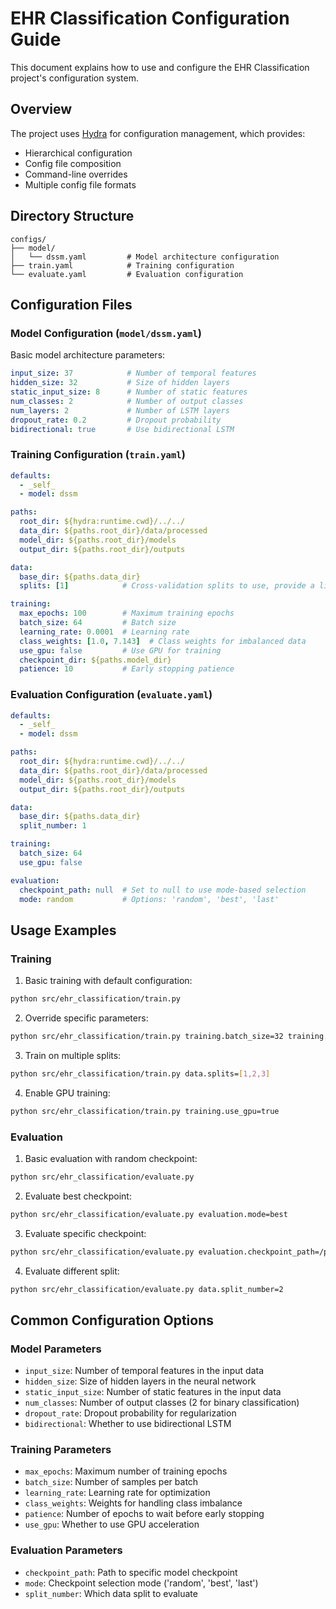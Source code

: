 # EHR Classification Configuration Guide

This document explains how to use and configure the EHR Classification project's configuration system.

## Overview

The project uses [Hydra](https://hydra.cc/) for configuration management, which provides:
- Hierarchical configuration
- Config file composition
- Command-line overrides
- Multiple config file formats

## Directory Structure

```
configs/
├── model/
│   └── dssm.yaml         # Model architecture configuration
├── train.yaml            # Training configuration
└── evaluate.yaml         # Evaluation configuration
```

## Configuration Files

### Model Configuration (`model/dssm.yaml`)

Basic model architecture parameters:

```yaml
input_size: 37            # Number of temporal features
hidden_size: 32           # Size of hidden layers
static_input_size: 8      # Number of static features
num_classes: 2            # Number of output classes
num_layers: 2             # Number of LSTM layers
dropout_rate: 0.2         # Dropout probability
bidirectional: true       # Use bidirectional LSTM
```

### Training Configuration (`train.yaml`)

```yaml
defaults:
  - _self_
  - model: dssm

paths:
  root_dir: ${hydra:runtime.cwd}/../../
  data_dir: ${paths.root_dir}/data/processed
  model_dir: ${paths.root_dir}/models
  output_dir: ${paths.root_dir}/outputs

data:
  base_dir: ${paths.data_dir}
  splits: [1]            # Cross-validation splits to use, provide a list of splits like [1,2,3] or null to run all of them.

training:
  max_epochs: 100        # Maximum training epochs
  batch_size: 64         # Batch size
  learning_rate: 0.0001  # Learning rate
  class_weights: [1.0, 7.143]  # Class weights for imbalanced data
  use_gpu: false         # Use GPU for training
  checkpoint_dir: ${paths.model_dir}
  patience: 10           # Early stopping patience
```

### Evaluation Configuration (`evaluate.yaml`)

```yaml
defaults:
  - _self_
  - model: dssm

paths:
  root_dir: ${hydra:runtime.cwd}/../../
  data_dir: ${paths.root_dir}/data/processed
  model_dir: ${paths.root_dir}/models
  output_dir: ${paths.root_dir}/outputs

data:
  base_dir: ${paths.data_dir}
  split_number: 1

training:
  batch_size: 64
  use_gpu: false

evaluation:
  checkpoint_path: null  # Set to null to use mode-based selection
  mode: random           # Options: 'random', 'best', 'last'
```

## Usage Examples

### Training

1. Basic training with default configuration:
```bash
python src/ehr_classification/train.py
```

2. Override specific parameters:
```bash
python src/ehr_classification/train.py training.batch_size=32 training.learning_rate=0.001
```

3. Train on multiple splits:
```bash
python src/ehr_classification/train.py data.splits=[1,2,3]
```

4. Enable GPU training:
```bash
python src/ehr_classification/train.py training.use_gpu=true
```

### Evaluation

1. Basic evaluation with random checkpoint:
```bash
python src/ehr_classification/evaluate.py
```

2. Evaluate best checkpoint:
```bash
python src/ehr_classification/evaluate.py evaluation.mode=best
```

3. Evaluate specific checkpoint:
```bash
python src/ehr_classification/evaluate.py evaluation.checkpoint_path=/path/to/checkpoint.ckpt
```

4. Evaluate different split:
```bash
python src/ehr_classification/evaluate.py data.split_number=2
```

## Common Configuration Options

### Model Parameters
- `input_size`: Number of temporal features in the input data
- `hidden_size`: Size of hidden layers in the neural network
- `static_input_size`: Number of static features in the input data
- `num_classes`: Number of output classes (2 for binary classification)
- `dropout_rate`: Dropout probability for regularization
- `bidirectional`: Whether to use bidirectional LSTM

### Training Parameters
- `max_epochs`: Maximum number of training epochs
- `batch_size`: Number of samples per batch
- `learning_rate`: Learning rate for optimization
- `class_weights`: Weights for handling class imbalance
- `patience`: Number of epochs to wait before early stopping
- `use_gpu`: Whether to use GPU acceleration

### Evaluation Parameters
- `checkpoint_path`: Path to specific model checkpoint
- `mode`: Checkpoint selection mode ('random', 'best', 'last')
- `split_number`: Which data split to evaluate
